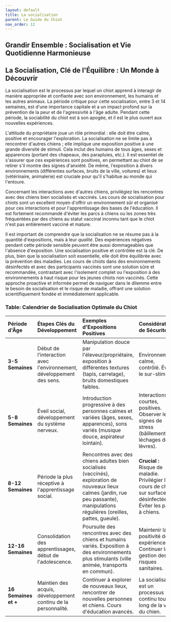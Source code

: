 ```yaml
---
layout: default
title: La socialisation
parent: Le Guide du Chiot
nav_order: 12
---
```


## **Grandir Ensemble : Socialisation et Vie Quotidienne Harmonieuse**

## **La Socialisation, Clé de l'Équilibre : Un Monde à Découvrir**

La socialisation est le processus par lequel un chiot apprend à interagir de manière appropriée et confiante avec son environnement, les humains et les autres animaux. La période critique pour cette socialisation, entre 3 et 14 semaines, est d'une importance capitale et a un impact profond sur la prévention de la peur et de l'agressivité à l'âge adulte. Pendant cette période, la sociabilité du chiot est à son apogée, et il est le plus ouvert aux nouvelles expériences.

L'attitude du propriétaire joue un rôle primordial : elle doit être calme, positive et encourager l'exploration. La socialisation ne se limite pas à rencontrer d'autres chiens ; elle implique une exposition positive à une grande diversité de stimuli. Cela inclut des humains de tous âges, sexes et apparences (portant des chapeaux, des parapluies, etc.). Il est essentiel de s'assurer que ces expériences sont positives, en permettant au chiot de se retirer s'il montre des signes d'anxiété. De même, l'exposition à divers environnements (différentes surfaces, bruits de la ville, voitures) et lieux (vétérinaire, animalerie) est cruciale pour qu'il s'habitue au monde qui l'entoure.

Concernant les interactions avec d'autres chiens, privilégiez les rencontres avec des chiens bien socialisés et vaccinés. Les cours de socialisation pour chiots sont un excellent moyen d'offrir un environnement sûr et organisé pour ces interactions et pour l'apprentissage des bases de l'éducation. Il est fortement recommandé d'éviter les parcs à chiens ou les zones très fréquentées par des chiens au statut vaccinal inconnu tant que le chiot n'est pas entièrement vacciné et mature.

Il est important de comprendre que la socialisation ne se résume pas à la quantité d'expositions, mais à leur *qualité*. Des expériences négatives pendant cette période sensible peuvent être aussi dommageables que l'absence d'exposition. Une socialisation positive et contrôlée est la clé. De plus, bien que la socialisation soit essentielle, elle doit être équilibrée avec la prévention des maladies. Les cours de chiots dans des environnements désinfectés et avec des participants vaccinés sont une solution sûre et recommandée, contrastant avec l'isolement complet ou l'exposition à des environnements à haut risque pour les jeunes chiots non vaccinés. Cette approche proactive et informée permet de naviguer dans le dilemme entre le besoin de socialisation et le risque de maladie, offrant une solution scientifiquement fondée et immédiatement applicable.

### **Table: Calendrier de Socialisation Optimale du Chiot**

| Période d'Âge | Étapes Clés du Développement | Exemples d'Expositions Positives | Considérations de Sécurité |
| :--- | :--- | :--- | :--- |
| **3-5 Semaines** | Début de l'interaction avec l'environnement, développement des sens. | Manipulation douce par l'éleveur/propriétaire, exposition à différentes textures (tapis, carrelage), bruits domestiques faibles. | Environnement calme, contrôlé. Éviter le sur-stimulus. |
| **5-8 Semaines** | Éveil social, développement du système nerveux. | Introduction progressive à des personnes calmes et variées (âges, sexes, apparences), sons variés (musique douce, aspirateur lointain). | Interactions courtes, positives. Observer les signes de stress (bâillements, léchages de lèvres). |
| **8-12 Semaines** | Période la plus réceptive à l'apprentissage social. | Rencontres avec des chiens adultes bien socialisés (vaccinés), exploration de nouveaux lieux calmes (jardin, rue peu passante), manipulations régulières (oreilles, pattes, gueule). | **Crucial :** Risque de maladie. Privilégier les cours de chiots sur surfaces désinfectées. Éviter les parcs à chiens. |
| **12-16 Semaines** | Consolidation des apprentissages, début de l'adolescence. | Poursuite des rencontres avec des chiens et humains variés. Exposition à des environnements plus stimulants (ville animée, transports en commun). | Maintenir la positivité des expériences. Continuer la gestion des risques sanitaires. |
| **16 Semaines et \+** | Maintien des acquis, développement continu de la personnalité. | Continuer à explorer de nouveaux lieux, rencontrer de nouvelles personnes et chiens. Cours d'éducation avancés. | La socialisation est un processus continu tout au long de la vie du chien. | 